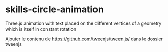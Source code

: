 # skills-circle-animation
 Three.js animation with text placed on the different vertices of a geometry which is itself in constant rotation

Ajouter le contenu de https://github.com/tweenjs/tween.js/ dans le dossier tweenjs
